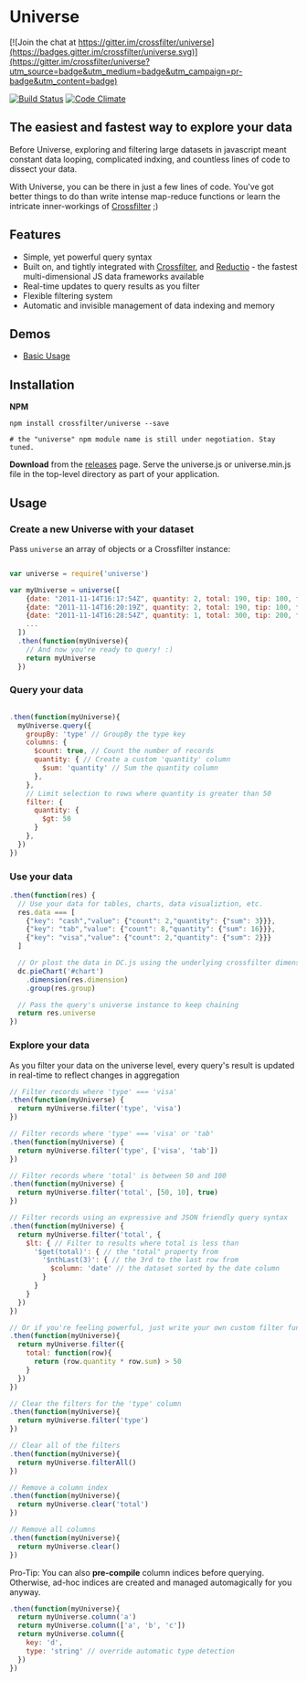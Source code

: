 # Universe
[![Join the chat at https://gitter.im/crossfilter/universe](https://badges.gitter.im/crossfilter/universe.svg)](https://gitter.im/crossfilter/universe?utm_source=badge&utm_medium=badge&utm_campaign=pr-badge&utm_content=badge)

[![Build Status](https://travis-ci.org/crossfilter/universe.svg?branch=master)](https://travis-ci.org/crossfilter/universe) [![Code Climate](https://codeclimate.com/github/crossfilter/universe/badges/gpa.svg)](https://codeclimate.com/github/crossfilter/universe)

## The easiest and fastest way to explore your data
Before Universe, exploring and filtering large datasets in javascript meant constant data looping, complicated indxing, and countless lines of code to dissect your data.

With Universe, you can be there in just a few lines of code. You've got better things to do than write intense map-reduce functions or learn the intricate inner-workings of [Crossfilter](https://github.com/crossfilter/crossfilter) ;)

## Features
- Simple, yet powerful query syntax
- Built on, and tightly integrated with  [Crossfilter](https://github.com/crossfilter/crossfilter), and [Reductio](https://github.com/crossfilter/reductio) - the fastest multi-dimensional JS data frameworks available
- Real-time updates to query results as you filter
- Flexible filtering system
- Automatic and invisible management of data indexing and memory

## Demos

- [Basic Usage](http://codepen.io/tannerlinsley/pen/oxjyvg?editors=0010)

## Installation
**NPM**

```shell
npm install crossfilter/universe --save

# the "universe" npm module name is still under negotiation. Stay tuned.
```

**Download** from the [releases](https://github.com/crossfilter/universe/releases) page. Serve the universe.js or universe.min.js file in the top-level directory as part of your application.

## Usage
### Create a new Universe with your dataset
Pass `universe` an array of objects or a Crossfilter instance:

```javascript

var universe = require('universe')

var myUniverse = universe([
    {date: "2011-11-14T16:17:54Z", quantity: 2, total: 190, tip: 100, type: "tab", productIDs: ["001"]},
    {date: "2011-11-14T16:20:19Z", quantity: 2, total: 190, tip: 100, type: "tab", productIDs: ["001",  "005"]},
    {date: "2011-11-14T16:28:54Z", quantity: 1, total: 300, tip: 200, type: "visa", productIDs: ["004", "005"]},
    ...
  ])
  .then(function(myUniverse){
    // And now you're ready to query! :)
    return myUniverse
  })
```

### Query your data

```javascript

.then(function(myUniverse){
  myUniverse.query({
    groupBy: 'type' // GroupBy the type key
    columns: {
      $count: true, // Count the number of records
      quantity: { // Create a custom 'quantity' column
        $sum: 'quantity' // Sum the quantity column
      },
    },
    // Limit selection to rows where quantity is greater than 50
    filter: {
      quantity: {
        $gt: 50
      }
    },
  })
})
```

### Use your data

```javascript
.then(function(res) {
  // Use your data for tables, charts, data visualiztion, etc.
  res.data === [
    {"key": "cash","value": {"count": 2,"quantity": {"sum": 3}}},
    {"key": "tab","value": {"count": 8,"quantity": {"sum": 16}}},
    {"key": "visa","value": {"count": 2,"quantity": {"sum": 2}}}
  ]

  // Or plost the data in DC.js using the underlying crossfilter dimension and group
  dc.pieChart('#chart')
    .dimension(res.dimension)
    .group(res.group)

  // Pass the query's universe instance to keep chaining
  return res.universe
})
```

### Explore your data

As you filter your data on the universe level, every query's result is updated in real-time to reflect changes in aggregation

```javascript
// Filter records where 'type' === 'visa'
.then(function(myUniverse) {
  return myUniverse.filter('type', 'visa')
})

// Filter records where 'type' === 'visa' or 'tab'
.then(function(myUniverse) {
  return myUniverse.filter('type', ['visa', 'tab'])
})

// Filter records where 'total' is between 50 and 100
.then(function(myUniverse) {
  return myUniverse.filter('total', [50, 10], true)
})

// Filter records using an expressive and JSON friendly query syntax
.then(function(myUniverse) {
  return myUniverse.filter('total', {
    $lt: { // Filter to results where total is less than
      '$get(total)': { // the "total" property from
        '$nthLast(3)': { // the 3rd to the last row from
          $column: 'date' // the dataset sorted by the date column
        }
      }
    }
  })
})

// Or if you're feeling powerful, just write your own custom filter function
.then(function(myUniverse){
  return myUniverse.filter({
    total: function(row){
      return (row.quantity * row.sum) > 50
    }
  })
})

// Clear the filters for the 'type' column
.then(function(myUniverse){
  return myUniverse.filter('type')
})

// Clear all of the filters
.then(function(myUniverse){
  return myUniverse.filterAll()
})

// Remove a column index
.then(function(myUniverse){
  return myUniverse.clear('total')
})

// Remove all columns
.then(function(myUniverse){
  return myUniverse.clear()
})

```

Pro-Tip: You can also **pre-compile** column indices before querying. Otherwise, ad-hoc indices are created and managed automagically for you anyway.

```javascript
.then(function(myUniverse){
  return myUniverse.column('a')
  return myUniverse.column(['a', 'b', 'c'])
  return myUniverse.column({
    key: 'd',
    type: 'string' // override automatic type detection
  })
})
```
